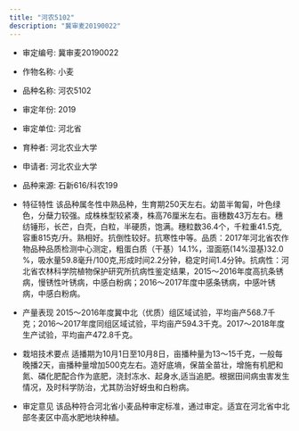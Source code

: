 ```yaml
---
title: "河农5102"
description: "冀审麦20190022"
---
```

* 审定编号:  冀审麦20190022

*  作物名称:  小麦

*  品种名称:  河农5102

*  审定年份:  2019

*  审定单位:  河北省

* 育种者:  河北农业大学

*  申请者:  河北农业大学

*  品种来源:  石新616/科农199

*  特征特性
该品种属冬性中熟品种，生育期250天左右。幼苗半匍匐，叶色绿色，分蘖力较强。成株株型较紧凑，株高76厘米左右。亩穗数43万左右。穗纺锤形，长芒，白壳，白粒，半硬质，饱满。穗粒数36.4个，千粒重41.5克,容重815克/升。熟相好。抗倒性较好。抗寒性中等。品质：2017年河北省农作物品种品质检测中心测定，粗蛋白质（干基）14.1%，湿面筋(14%湿基)32.0 %，吸水量59.8毫升/100克,形成时间2.2分钟，稳定时间1.4分钟。抗病性：河北省农林科学院植物保护研究所抗病性鉴定结果，2015～2016年度高抗条锈病，慢锈性叶锈病，中感白粉病；2016～2017年度中感条锈病，中感叶锈病，中感白粉病。 

*  产量表现
2015～2016年度冀中北（优质）组区域试验，平均亩产568.7千克；2016～2017年度同组区域试验，平均亩产594.3千克。2017～2018年度生产试验，平均亩产472.8千克。

*  栽培技术要点
适播期为10月1日至10月8日，亩播种量为13～15千克，一般每晚播2天，亩播种量增加500克左右。造好底墒，保苗全苗壮，增施有机肥和氮、磷化肥配合作为底肥，浇封冻水、起身水,适当追肥。根据田间病虫害发生情况，及时科学防治，尤其防治好蚜虫和白粉病。 

*  审定意见
该品种符合河北省小麦品种审定标准，通过审定。适宜在河北省中北部冬麦区中高水肥地块种植。
